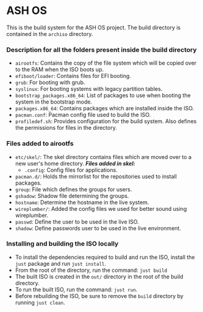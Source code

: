 # ASH OS 
This is the build system for the ASH OS project. The build directory is contained in the `archiso` directory. 

### Description for all the folders present inside the build directory
- `airootfs`: Contains the copy of the file system which will be copied over to the RAM when the ISO boots up. 
- `efiboot/loader`: Contains files for EFI booting. 
- `grub`: For booting with grub. 
- `syslinux`: For booting systems with legacy partition tables. 
- `bootstrap_packages.x86_64`: List of packages to use when booting the system in the bootstrap mode. 
- `packages.x86_64`: Contains packages which are installed inside the ISO. 
- `pacman.conf`: Pacman config file used to build the ISO. 
- `profiledef.sh`: Provides configuration for the build system. Also defines the permissions for files in the directory. 


### Files added to airootfs
- `etc/skel/`: The skel directory contains files which are moved over to a new user's home directory. ***Files added in skel:***
  - `.config`: Config files for applications. 
- `pacman.d/`: Holds the mirrorlist for the repositories used to install packages. 
- `group`: File which defines the groups for users. 
- `gshadow`: Shadow file determining the groups.
- `hostname`: Determine the hostname in the live system. 
- `wireplumber/`: Added the config files we used for better sound using wireplumber. 
- `passwd`: Define the user to be used in the live ISO. 
- `shadow`: Define passwords user to be used in the live environment. 

### Installing and building the ISO locally
- To install the dependencies required to build and run the ISO, install the `just` package and run `just install`.
- From the root of the directory, run the command: `just build`
- The built ISO is created in the `out/` directory in the root of the build directory. 
- To run the built ISO, run the command: `just run`.
- Before rebuilding the ISO, be sure to remove the `build` directory by running `just clean`.

